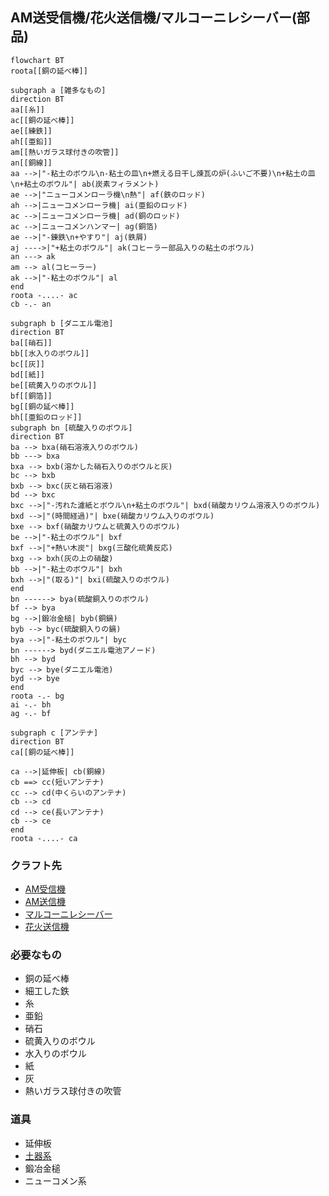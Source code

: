 ## AM送受信機/花火送信機/マルコーニレシーバー(部品)
```mermaid
flowchart BT
roota[[銅の延べ棒]]

subgraph a [雑多なもの]
direction BT
aa[[糸]]
ac[[銅の延べ棒]]
ae[[練鉄]]
ah[[亜鉛]]
am[[熱いガラス球付きの吹管]]
an[[銅線]]
aa -->|"-粘土のボウル\n-粘土の皿\n+燃える日干し煉瓦の炉(ふいご不要)\n+粘土の皿\n+粘土のボウル"| ab(炭素フィラメント)
ae -->|"ニューコメンローラ機\n熱"| af(鉄のロッド)
ah -->|ニューコメンローラ機| ai(亜鉛のロッド)
ac -->|ニューコメンローラ機| ad(銅のロッド)
ac -->|ニューコメンハンマー| ag(銅箔)
ae -->|"-錬鉄\n+やすり"| aj(鉄屑)
aj ---->|"+粘土のボウル"| ak(コヒーラー部品入りの粘土のボウル)
an ---> ak
am --> al(コヒーラー)
ak -->|"-粘土のボウル"| al
end
roota -....- ac
cb -.- an

subgraph b [ダニエル電池]
direction BT
ba[[硝石]]
bb[[水入りのボウル]]
bc[[灰]]
bd[[紙]]
be[[硫黄入りのボウル]]
bf[[銅箔]]
bg[[銅の延べ棒]]
bh[[亜鉛のロッド]]
subgraph bn [硫酸入りのボウル]
direction BT
ba --> bxa(硝石溶液入りのボウル)
bb ---> bxa
bxa --> bxb(溶かした硝石入りのボウルと灰)
bc --> bxb
bxb --> bxc(灰と硝石溶液)
bd --> bxc
bxc -->|"-汚れた濾紙とボウル\n+粘土のボウル"| bxd(硝酸カリウム溶液入りのボウル)
bxd -->|"(時間経過)"| bxe(硝酸カリウム入りのボウル)
bxe --> bxf(硝酸カリウムと硫黄入りのボウル)
be -->|"-粘土のボウル"| bxf
bxf -->|"+熱い木炭"| bxg(三酸化硫黄反応)
bxg --> bxh(灰の上の硝酸)
bb -->|"-粘土のボウル"| bxh
bxh -->|"(取る)"| bxi(硫酸入りのボウル)
end
bn ------> bya(硫酸銅入りのボウル)
bf --> bya
bg -->|鍛冶金槌| byb(銅鍋)
byb --> byc(硫酸銅入りの鍋)
bya -->|"-粘土のボウル"| byc
bn ------> byd(ダニエル電池アノード)
bh --> byd
byc --> bye(ダニエル電池)
byd --> bye
end
roota -.- bg
ai -.- bh
ag -.- bf

subgraph c [アンテナ]
direction BT
ca[[銅の延べ棒]]

ca -->|延伸板| cb(銅線)
cb ==> cc(短いアンテナ)
cc --> cd(中くらいのアンテナ)
cb --> cd
cd --> ce(長いアンテナ)
cb --> ce
end
roota -....- ca

```
### クラフト先
* [AM受信機](https://github.com/aya-0p/yah-craft-recipe/blob/main/AM-receiver.md)
* [AM送信機](https://github.com/aya-0p/yah-craft-recipe/blob/main/AM-transmitter.md)
* [マルコーニレシーバー](https://github.com/aya-0p/yah-craft-recipe/blob/main/Marconi-receiver.md)
* [花火送信機](https://github.com/aya-0p/yah-craft-recipe/blob/main/Marconi-transmitter.md)


### 必要なもの
* 銅の延べ棒
* 細工した鉄
* 糸
* 亜鉛
* 硝石
* 硫黄入りのボウル
* 水入りのボウル
* 紙
* 灰
* 熱いガラス球付きの吹管

### 道具
* 延伸板
* [土器系](https://github.com/aya-0p/yah-craft-recipe/blob/main/Cray.md)
* 鍛冶金槌
* ニューコメン系
